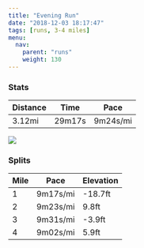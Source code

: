 ```yaml
---
title: "Evening Run"
date: "2018-12-03 18:17:47"
tags: [runs, 3-4 miles]
menu:
  nav:
    parent: "runs"
    weight: 130
---
```


### Stats

| Distance | Time | Pace |
|----------|------|------|
|3.12mi|29m17s|9m24s/mi|

<img src='https://maps.googleapis.com/maps/api/staticmap?maptype=roadmap&path=enc:yvjeIlhyLs@yDjC`Fn@hKzCdIhKdGdLnT|EtQtFtd@q@gBh@lZ{Axe@vBaYcA{f@h@~A{Iyj@kEwPmJ_PmEs@kDcE{EsO[oHoCmC|@|B&key=AIzaSyC1MId7bFpkLXNAaYhBSTb8jLyiSqzbDtM&size=800x800&markers=color:yellow|label:S|53.47197,-2.26455&markers=color:green|label:F|53.472249999999995,-2.2640599999999993'>

### Splits

| Mile | Pace | Elevation |
|------|------|-----------|
|1|9m17s/mi|-18.7ft|
|2|9m23s/mi|9.8ft|
|3|9m31s/mi|-3.9ft|
|4|9m02s/mi|5.9ft|
